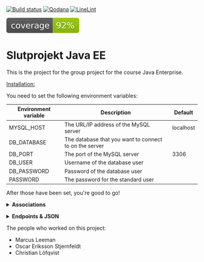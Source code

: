 [![Build status](https://github.com/DarkendHall/Slutprojekt_Java_EE/actions/workflows/maven.yml/badge.svg)](https://github.com/DarkendHall/Slutprojekt_Java_EE/actions/workflows/maven.yml)
[![Qodana](https://github.com/DarkendHall/Slutprojekt_Java_EE/actions/workflows/qodana.yml/badge.svg)](https://github.com/DarkendHall/Slutprojekt_Java_EE/actions/workflows/qodana.yml)
[![LineLint](https://github.com/DarkendHall/Slutprojekt_Java_EE/actions/workflows/linelint.yml/badge.svg)](https://github.com/DarkendHall/Slutprojekt_Java_EE/actions/workflows/linelint.yml)

![Code Coverage](https://raw.githubusercontent.com/DarkendHall/Slutprojekt_Java_EE/badges/jacoco.svg)

# Slutprojekt Java EE

This is the project for the group project for the course Java Enterprise.

<p><u>Installation:</u></p>

You need to set the following environment variables:

| Environment variable | Description                                            | Default   |
|----------------------|--------------------------------------------------------|-----------|
| MYSQL_HOST           | The URL/IP address of the MySQL server                 | localhost |
| DB_DATABASE          | The database that you want to connect to on the server |           |
| DB_PORT              | The port of the MySQL server                           | 3306      |
| DB_USER              | Username of the database user                          |           |
| DB_PASSWORD          | Password of the database user                          |           |
| PASSWORD             | The password for the standard user                     |           |

After those have been set, you're good to go!


<details> <summary><b>Associations</b></summary>
Course:

* Students (ManyToMany)
* Teacher (ManyToOne)

School:

* Principal (OneToOne)
* Students (OneToMany)
* Courses (OneToMany)
* Teachers (ManyToMany)

Role:

* Users (ManyToMany)

User:

* Roles (ManyToMany)

</details>
<p></p>
<details> <summary><b>Endpoints & JSON</b></summary>

Send a post request to /users/signup with JSON body:

```JSON
{
  "username:": "<Username>",
  "password": "<Password>"
} 
```

Login with the same details at [/swagger-ui](http://localhost:8080/swagger-ui/)

There you will find a complete list of all available endpoints as well as JSON bodies.
</details>

The people who worked on this project:

* Marcus Leeman
* Oscar Eriksson Stjernfeldt
* Christian Löfqvist
